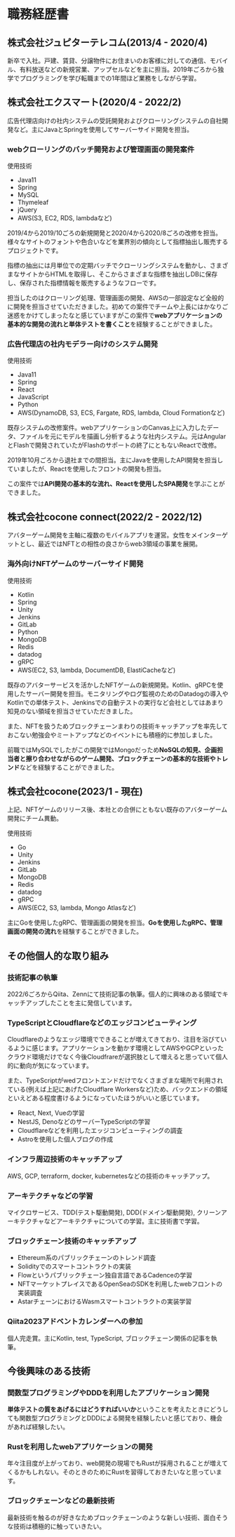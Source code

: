 # 職務経歴書

## 株式会社ジュピターテレコム(2013/4 - 2020/4)

新卒で入社。戸建、賃貸、分譲物件にお住まいのお客様に対しての通信、モバイル、有料放送などの新規営業、アップセルなどを主に担当。2019年ごろから独学でプログラミングを学び転職までの1年間ほど業務をしながら学習。

## 株式会社エクスマート(2020/4 - 2022/2)

広告代理店向けの社内システムの受託開発およびクローリングシステムの自社開発など。主にJavaとSpringを使用してサーバーサイド開発を担当。

### webクローリングのバッチ開発および管理画面の開発案件

使用技術
- Java11
- Spring
- MySQL
- Thymeleaf
- jQuery
- AWS(S3, EC2, RDS, lambdaなど)

2019/4から2019/10ごろの新規開発と2020/4から2020/8ごろの改修を担当。様々なサイトのフォントや色合いなどを業界別の傾向として指標抽出し販売するプロジェクトです。

指標の抽出には月単位での定期バッチでクローリングシステムを動かし、さまざまなサイトからHTMLを取得し、そこからさまざまな指標を抽出しDBに保存し、保存された指標情報を販売するようなフローです。

担当したのはクローリング処理、管理画面の開発、AWSの一部設定など全般的に開発を担当させていただきました。初めての案件でチームや上長にはかなりご迷惑をかけてしまったなと感じていますがこの案件で**webアプリケーションの基本的な開発の流れと単体テストを書くこと**を経験することができました。

### 広告代理店の社内モデラー向けのシステム開発

使用技術
- Java11
- Spring
- React
- JavaScript
- Python
- AWS(DynamoDB, S3, ECS, Fargate, RDS, lambda, Cloud Formationなど)

既存システムの改修案件。webアプリケーションのCanvas上に入力したデータ、ファイルを元にモデルを描画し分析するような社内システム。元はAngularとFlashで開発されていたがFlashのサポートの終了にともないReactで改修。

2019年10月ごろから退社までの間担当。主にJavaを使用したAPI開発を担当していましたが、Reactを使用したフロントの開発も担当。

この案件では**API開発の基本的な流れ、Reactを使用したSPA開発**を学ぶことができました。

## 株式会社cocone connect(2022/2 - 2022/12)

アバターゲーム開発を主軸に複数のモバイルアプリを運営。女性をメインターゲットとし、最近ではNFTとの相性の良さからweb3領域の事業を展開。

### 海外向けNFTゲームのサーバーサイド開発

使用技術
- Kotlin
- Spring
- Unity
- Jenkins
- GitLab
- Python
- MongoDB
- Redis
- datadog
- gRPC
- AWS(EC2, S3, lambda, DocumentDB, ElastiCacheなど)

既存のアバターサービスを活かしたNFTゲームの新規開発。Kotlin、gRPCを使用したサーバー開発を担当。モニタリングやログ監視のためのDatadogの導入やKotlinでの単体テスト、Jenkinsでの自動テストの実行など会社としてはあまり知見のない領域を担当させていただきました。

また、NFTを扱うためブロックチェーンまわりの技術キャッチアップを率先しておこない勉強会やミートアップなどのイベントにも積極的に参加しました。

前職ではMySQLでしたがこの開発ではMongoだっため**NoSQLの知見、企画担当者と擦り合わせながらのゲーム開発、ブロックチェーンの基本的な技術やトレンド**などを経験することができました。

## 株式会社cocone(2023/1 - 現在)

上記、NFTゲームのリリース後、本社との合併にともない既存のアバターゲーム開発にチーム異動。

使用技術
- Go
- Unity
- Jenkins
- GitLab
- MongoDB
- Redis
- datadog
- gRPC
- AWS(EC2, S3, lambda, Mongo Atlasなど)

主にGoを使用したgRPC、管理画面の開発を担当。**Goを使用したgRPC、管理画面の開発の流れ**を経験することができました。

## その他個人的な取り組み

### 技術記事の執筆

2022/6ごろからQiita、Zennにて技術記事の執筆。個人的に興味のある領域でキャッチアップしたことを主に発信しています。

### TypeScriptとCloudflareなどのエッジコンピューティング

Cloudflareのようなエッジ環境でできることが増えてきており、注目を浴びているように感じます。アプリケーションを動かす環境としてAWSやGCPといったクラウド環境だけでなく今後Cloudfrareが選択肢として増えると思っていて個人的に動向が気になっています。

また、TypeScriptがwedフロントエンドだけでなくさまざまな場所で利用されている(例えば上記にあげたCloudflare Workersなど)ため、バックエンドの領域といえどある程度書けるようになっていたほうがいいと感じています。

- React, Next, Vueの学習
- NestJS, DenoなどのサーバーTypeScriptの学習
- Cloudflareなどを利用したエッジコンピューティングの調査
- Astroを使用した個人ブログの作成

### インフラ周辺技術のキャッチアップ

AWS, GCP, terraform, docker, kubernetesなどの技術のキャッチアップ。

### アーキテクチャなどの学習

マイクロサービス、TDD(テスト駆動開発), DDD(ドメイン駆動開発), クリーンアーキテクチャなどアーキテクチャについての学習。主に技術書で学習。

### ブロックチェーン技術のキャッチアップ

- Ethereum系のパブリックチェーンのトレンド調査
- Solidityでのスマートコントラクトの実装
- Flowというパブリックチェーン独自言語であるCadenceの学習
- NFTマーケットプレイスであるOpenSeaのSDKを利用したwebフロントの実装調査
- AstarチェーンにおけるWasmスマートコントラクトの実装学習

### Qiita2023アドベントカレンダーへの参加

個人完走賞。主にKotlin, test, TypeScript, ブロックチェーン関係の記事を執筆。

## 今後興味のある技術

### 関数型プログラミングやDDDを利用したアプリケーション開発

**単体テストの質をあげるにはどうすればいいか**ということを考えたときにどうしても関数型プログラミングとDDDによる開発を経験したいと感じており、機会があれば経験したい。

### Rustを利用したwebアプリケーションの開発

年々注目度が上がっており、web開発の現場でもRustが採用されることが増えてくるかもしれない。そのときのためにRustを習得しておきたいなと思っています。

### ブロックチェーンなどの最新技術

最新技術を触るのが好きなためブロックチェーンのような新しい技術、面白そうな技術は積極的に触っていきたい。
